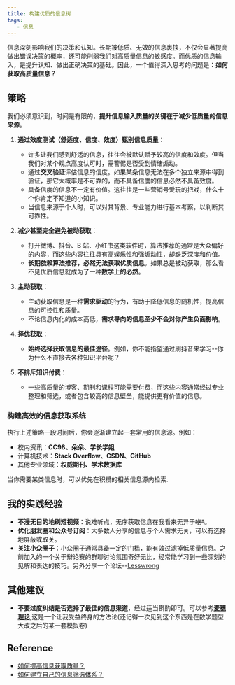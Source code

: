 ```yaml
---
title: 构建优质的信息树
tags:
   - 信息
---
```


信息深刻影响我们的决策和认知。长期被低质、无效的信息裹挟，不仅会显著提高做出错误决策的概率，还可能削弱我们对高质量信息的敏感度。而优质的信息输入，是提升认知、做出正确决策的基础。因此，一个值得深入思考的问题是：**如何获取高质量信息？**


## 策略

我们必须意识到，时间是有限的，**提升信息输入质量的关键在于减少低质量的信息来源**。

1. **通过效度测试（舒适度、信度、效度）甄别信息质量**：
   
      - 许多让我们感到舒适的信息，往往会被默认赋予较高的信度和效度。但当我们对某个观点高度认可时，需警惕是否受到情绪煽动。
      - 通过**交叉验证**评估信息的信度。如果某条信息无法在多个独立来源中得到验证，那它大概率是不可靠的，而不具备信度的信息必然不具备效度。
      - 具备信度的信息不一定有价值。这往往是一些营销号爱玩的把戏，什么十个你肯定不知道的小知识。
      - 当信息来源于个人时，可以对其背景、专业能力进行基本考察，以判断其可靠性。

2. **减少甚至完全避免被动获取**：
   
      - 打开微博、抖音、B 站、小红书这类软件时，算法推荐的通常是大众偏好的内容，而这些内容往往具有高娱乐性和强煽动性，却缺乏深度和价值。
      - **长期依赖算法推荐，必然无法获取优质信息**。如果总是被动获取，那么看不见优质信息就成为了一种**数学上的必然**。

3. **主动获取**：

      - 主动获取信息是一种**需求驱动**的行为，有助于降低信息的随机性，提高信息的可控性和质量。
      - 不论信息内化的成本高低，**需求导向的信息至少不会对你产生负面影响**。

4. **择优获取**：

      - **始终选择获取信息的最佳途径**。例如，你不能指望通过刷抖音来学习--你为什么不直接去各种知识平台呢？

5. **不排斥知识付费**：
   
      - 一些高质量的博客、期刊和课程可能需要付费，而这些内容通常经过专业整理和筛选，或者包含较高的信息壁垒，能提供更有价值的信息。

### 构建高效的信息获取系统

执行上述策略一段时间后，你会逐渐建立起一套常用的信息源。例如：

   - 校内资讯：**CC98、朵朵、学长学姐**
   - 计算机技术：**Stack Overflow、CSDN、GitHub**
   - 其他专业领域：**权威期刊、学术数据库**

当你需要某类信息时，可以优先在积攒的相关信息源内检索.

## 我的实践经验

- **不漫无目的地刷短视频**：说难听点，无序获取信息在我看来无异于~~吃*~~。
- **优化朋友圈和公众号订阅**：大多数人分享的信息与个人需求无关，可以有选择地屏蔽或取关。
- **关注小众圈子**：小众圈子通常具备一定的门槛，能有效过滤掉低质量信息。之前加入的一个关于辩论赛的群聊讨论氛围奇好无比，经常能学习到一些深刻的见解和表达的技巧。另外分享一个论坛--[Lesswrong](https://www.lesswrong.com/)

## 其他建议

- **不要过度纠结是否选择了最佳的信息渠道**，经过适当斟酌即可。可以参考[**麦穗理论**](https://zhuanlan.zhihu.com/p/79865519),这是一个让我受益终身的方法论(还记得一次见到这个东西是在数学题型大改之后的某一套模拟卷)

## Reference

- [如何提高信息获取质量？](https://www.zhihu.com/question/36809525/answer/2893864131)
- [如何建立自己的信息筛选体系？](https://www.zhihu.com/question/610551783/answer/3551298098)


